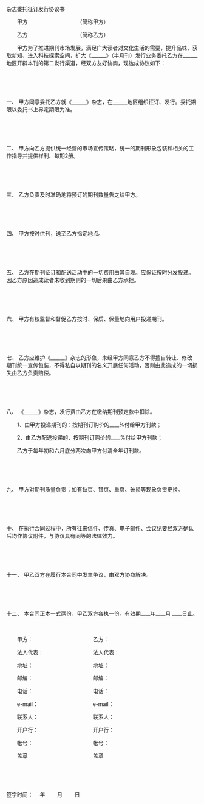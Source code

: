 



杂志委托征订发行协议书



 

　　甲方　　　　　　　　　 （简称甲方）

　　乙方　　　　　　　　　 （简称乙方）

　　甲方为了推进期刊市场发展，满足广大读者对文化生活的需要，提升品味、获取新知、进入科技探索空间，扩大《______》（半月刊）发行业务委托乙方在______地区开辟本刊的第二发行渠道，经双方友好协商，现达成协议如下：

　　

　　

一、
甲方同意委托乙方就《______》杂志，在______地区组织征订、发行。委托期限以委托书上界定期限为准。

　　

　　

二、
甲方向乙方提供统一经营的市场宣传策略，统一的期刊形象包装和相关的工作指导并提供样刊、每期2册。

　　

　　

三、
乙方负责及时准确地将预订的期刊数量告之给甲方。

　　

　　

四、
甲方按时供刊，送至乙方指定地点。

　　

　　

五、
乙方在期刊征订和配送活动中的一切费用由其自理。应保证按时分发投递。因乙方原因造成读者未收到期刊的一切后果由乙方承担。

　　

　　

六、
甲方有权监督和督促乙方按时、保质、保量地向用户投递期刊。

　　

　　

七、
乙方应维护《______》杂志的形象，未经甲方同意乙方不得擅自转让、修改期刊统一宣传包装，不得私自以期刊的名义开展任何活动，否则由此造成的一切损失由乙方负责赔偿。

　　

　　

八、
《______》杂志，发行费由乙方在缴纳期刊预定款中扣除。

　　1、由甲方投递期刊的：按期刊订购价的____%付给甲方刊款；

　　2、由乙方配送投递的，按期刊订购价的____%付给甲方刊款；

　　乙方于每年初和六月底分两次向甲方付清全年订刊款。

　　

　　

九、
甲方对期刊质量负责；如有缺页、错页、重页、破损等现象负责更换。

　　

　　

十、
在执行合同过程中，所有往来信件、传真、电子邮件、会议纪要经双方确认后均作协议附件，与协议具有同等的法律效力。

　　

　　

十一、
甲乙双方在履行本合同中发生争议，由双方协商解决。

　　

　　

十二、
本合同正本一式两份，甲乙双方各执一份。有效期____年____月 ____日止。　　

　　

　　甲方：　　　　　　　　　　　 乙方：

　　法人代表：　　　　　　　　　 法人代表：

　　地址：　　　　　　　　　　　 地址：

　　邮编：　　　　　　　　　　　 邮编：

　　电话：　　　　　　　　　　　 电话：　　　　　

　　e-mail：　　　　　　　　　　 e-mail：

　　联系人：　　　　　　　　　　 联系人：

　　开户行：　　　　　　　　　　 开户行：

　　帐号：　　　　　　　　　　　 帐号：

　　盖章　　　　　　　　　　　　 盖章

　　

　　


 签字时间：　 年　　 月　　 日

